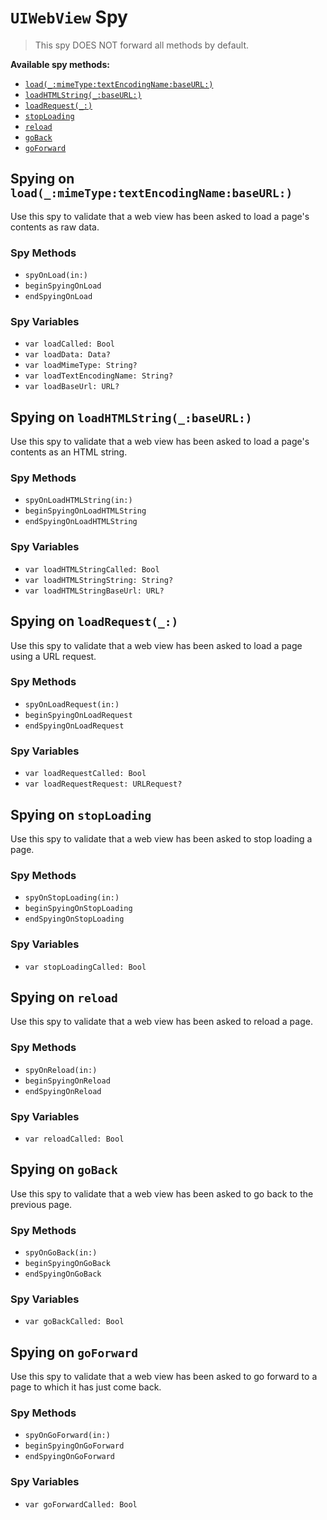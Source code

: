 `UIWebView` Spy
============

> This spy DOES NOT forward all methods by default.

**Available spy methods:**


 * [`load(_:mimeType:textEncodingName:baseURL:)`](#spying-on-load_MIMETypetextEncodingNamebaseURL)
 * [`loadHTMLString(_:baseURL:)`](#spying-on-loadHTMLString_baseURL)
 * [`loadRequest(_:)`](#spying-on-loadRequest_)
 * [`stopLoading`](#spying-on-stopLoading)
 * [`reload`](#spying-on-reload)
 * [`goBack`](#spying-on-goBack)
 * [`goForward`](#spying-on-goForward)


## Spying on `load(_:mimeType:textEncodingName:baseURL:)`

Use this spy to validate that a web view has been asked to load a page's contents as raw data.

### Spy Methods

* `spyOnLoad(in:)`
* `beginSpyingOnLoad`
* `endSpyingOnLoad`

### Spy Variables

* `var loadCalled: Bool`
* `var loadData: Data?`
* `var loadMimeType: String?`
* `var loadTextEncodingName: String?`
* `var loadBaseUrl: URL?`


## Spying on `loadHTMLString(_:baseURL:)`

Use this spy to validate that a web view has been asked to load a page's contents as an HTML string.

### Spy Methods

* `spyOnLoadHTMLString(in:)`
* `beginSpyingOnLoadHTMLString`
* `endSpyingOnLoadHTMLString`

### Spy Variables

* `var loadHTMLStringCalled: Bool`
* `var loadHTMLStringString: String?`
* `var loadHTMLStringBaseUrl: URL?`


## Spying on `loadRequest(_:)`

Use this spy to validate that a web view has been asked to load a page using a URL request.

### Spy Methods

* `spyOnLoadRequest(in:)`
* `beginSpyingOnLoadRequest`
* `endSpyingOnLoadRequest`

### Spy Variables

* `var loadRequestCalled: Bool`
* `var loadRequestRequest: URLRequest?`


## Spying on `stopLoading`

Use this spy to validate that a web view has been asked to stop loading a page.

### Spy Methods

* `spyOnStopLoading(in:)`
* `beginSpyingOnStopLoading`
* `endSpyingOnStopLoading`

### Spy Variables

* `var stopLoadingCalled: Bool`


## Spying on `reload`

Use this spy to validate that a web view has been asked to reload a page.

### Spy Methods

* `spyOnReload(in:)`
* `beginSpyingOnReload`
* `endSpyingOnReload`

### Spy Variables

* `var reloadCalled: Bool`


## Spying on `goBack`

Use this spy to validate that a web view has been asked to go back to the previous page.

### Spy Methods

* `spyOnGoBack(in:)`
* `beginSpyingOnGoBack`
* `endSpyingOnGoBack`

### Spy Variables

* `var goBackCalled: Bool`


## Spying on `goForward`

Use this spy to validate that a web view has been asked to go forward to a page to which it has just come back.

### Spy Methods

* `spyOnGoForward(in:)`
* `beginSpyingOnGoForward`
* `endSpyingOnGoForward`

### Spy Variables

* `var goForwardCalled: Bool`
